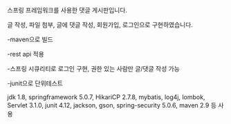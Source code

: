 스프링 프레임워크를 사용한 댓글 게시판입니다. 

글 작성, 파일 첨부, 글에 댓글 작성, 회원가입, 로그인으로 구현하였습니다.


-maven으로 빌드

-rest api 적용

-스프링 시큐리티로 로그인 구현, 권한 있는 사람만 글/댓글 작성 가능 

-junit으로 단위테스트 


jdk 1.8, springframework 5.0.7, HikariCP 2.7.8, mybatis, log4j, lombok, Servlet 3.1.0, junit 4.12, jackson, gson, spring-security 5.0.6, maven 2.9 등 사용 

